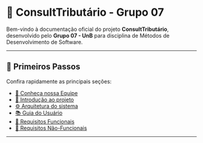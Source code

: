 # 📘 ConsultTributário - Grupo 07

Bem-vindo à documentação oficial do projeto **ConsultTributário**, desenvolvido pelo **Grupo 07 - UnB** para disciplina de Métodos de Desenvolvimento de Software.

---

## 📌 Primeiros Passos

Confira rapidamente as principais seções:

- [👥 Conheça nossa Equipe](sobre/equipe.md)
- [📑 Introdução ao projeto](visao-geral/introducao.md)
- [⚙️ Arquitetura do sistema](arquitetura/arquitetura-geral.md)
- [📚 Guia do Usuário](guia-do-usuario/uso-basico.md)
- [📝 Requisitos Funcionais](requisitos/requisitos-funcionais.md)
- [📝 Requisitos Não-Funcionais](requisitos/requisitos-nao-funcionais.md)

---
